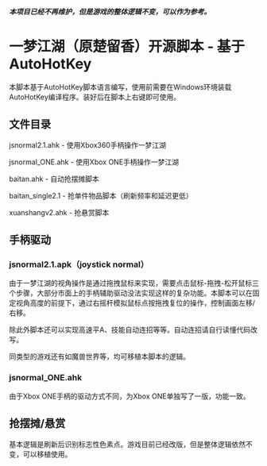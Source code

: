 ***本项目已经不再维护，但是游戏的整体逻辑不变，可以作为参考。***

# 一梦江湖（原楚留香）开源脚本 - 基于AutoHotKey

本脚本基于AutoHotKey脚本语言编写，使用前需要在Windows环境装载AutoHotKey编译程序。装好后在脚本上右键即可使用。

## 文件目录

jsnormal2.1.ahk - 使用Xbox360手柄操作一梦江湖

jsnormal_ONE.ahk - 使用Xbox ONE手柄操作一梦江湖

baitan.ahk - 自动抢摆摊脚本

baitan_single2.1 - 抢单件物品脚本（刷新频率和延迟更低）

xuanshangv2.ahk - 抢悬赏脚本

## 手柄驱动

### jsnormal2.1.apk（joystick normal）

由于一梦江湖的视角操作是通过拖拽鼠标来实现，需要点击鼠标-拖拽-松开鼠标三个步骤，大部分市面上的手柄辅助驱动没法实现这样的复杂功能。本脚本可以在固定视角高度的前提下，通过右摇杆模拟鼠标点按拖拽复位的操作，控制画面左移/右移。

除此外脚本还可以实现高速平A、技能自动连招等等。自动连招请自行读懂代码改写。

同类型的游戏还有如魔兽世界等，均可移植本脚本的逻辑。

### jsnormal_ONE.ahk

由于Xbox ONE手柄的驱动方式不同，为Xbox ONE单独写了一版，功能一致。

## 抢摆摊/悬赏

基本逻辑是刷新后识别标志性色素点。游戏目前已经改版，但是整体逻辑依然不变，可以移植使用。